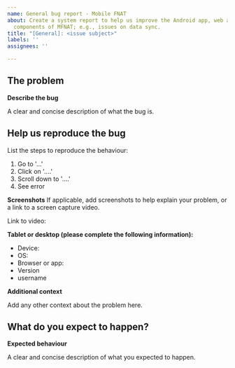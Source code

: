 ```yaml
---
name: General bug report - Mobile FNAT
about: Create a system report to help us improve the Android app, web app, and documentation
  components of MFNAT; e.g., issues on data sync.
title: "[General]: <issue subject>"
labels: ''
assignees: ''

---
```


## The problem

**Describe the bug**

A clear and concise description of what the bug is.

## Help us reproduce the bug

List the steps to reproduce the behaviour:

1. Go to '...'
2. Click on '....'
3. Scroll down to '....'
4. See error

**Screenshots**
If applicable, add screenshots to help explain your problem, or a link to a screen capture video.

Link to video: 

**Tablet or desktop (please complete the following information):**

 - Device: 
 - OS: 
 - Browser or app:
 - Version
 - username

**Additional context**

Add any other context about the problem here.

## What do you expect to happen?

**Expected behaviour**

A clear and concise description of what you expected to happen.
